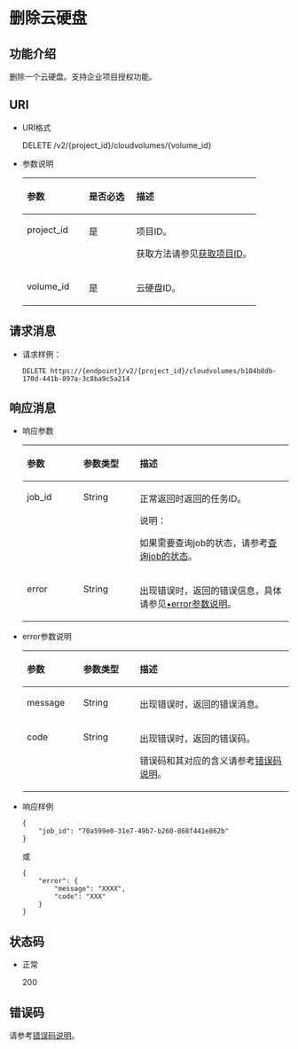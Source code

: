 # 删除云硬盘<a name="evs_04_2008"></a>

## 功能介绍<a name="section10932885"></a>

删除一个云硬盘。支持企业项目授权功能。

## URI<a name="section31287108"></a>

-   URI格式

    DELETE /v2/\{project\_id\}/cloudvolumes/\{volume\_id\}

-   参数说明

    <a name="table44522499"></a>
    <table><thead align="left"><tr id="row39474480"><th class="cellrowborder" valign="top" width="26.52%" id="mcps1.1.4.1.1"><p id="p43316293"><a name="p43316293"></a><a name="p43316293"></a>参数</p>
    </th>
    <th class="cellrowborder" valign="top" width="20.32%" id="mcps1.1.4.1.2"><p id="p18958859"><a name="p18958859"></a><a name="p18958859"></a>是否必选</p>
    </th>
    <th class="cellrowborder" valign="top" width="53.16%" id="mcps1.1.4.1.3"><p id="p59272617"><a name="p59272617"></a><a name="p59272617"></a>描述</p>
    </th>
    </tr>
    </thead>
    <tbody><tr id="row36352712"><td class="cellrowborder" valign="top" width="26.52%" headers="mcps1.1.4.1.1 "><p id="p58888592"><a name="p58888592"></a><a name="p58888592"></a>project_id</p>
    </td>
    <td class="cellrowborder" valign="top" width="20.32%" headers="mcps1.1.4.1.2 "><p id="p5246632"><a name="p5246632"></a><a name="p5246632"></a>是</p>
    </td>
    <td class="cellrowborder" valign="top" width="53.16%" headers="mcps1.1.4.1.3 "><p id="p22324024"><a name="p22324024"></a><a name="p22324024"></a>项目ID。</p>
    <p id="p55811451337"><a name="p55811451337"></a><a name="p55811451337"></a>获取方法请参见<a href="获取项目ID.md">获取项目ID</a>。</p>
    </td>
    </tr>
    <tr id="row66698493"><td class="cellrowborder" valign="top" width="26.52%" headers="mcps1.1.4.1.1 "><p id="p33868853"><a name="p33868853"></a><a name="p33868853"></a>volume_id</p>
    </td>
    <td class="cellrowborder" valign="top" width="20.32%" headers="mcps1.1.4.1.2 "><p id="p59022586"><a name="p59022586"></a><a name="p59022586"></a>是</p>
    </td>
    <td class="cellrowborder" valign="top" width="53.16%" headers="mcps1.1.4.1.3 "><p id="p16100147"><a name="p16100147"></a><a name="p16100147"></a>云硬盘ID。</p>
    </td>
    </tr>
    </tbody>
    </table>


## 请求消息<a name="section13148517"></a>

-   请求样例：

    ```
    DELETE https://{endpoint}/v2/{project_id}/cloudvolumes/b104b8db-170d-441b-897a-3c8ba9c5a214
    ```


## 响应消息<a name="section51227795"></a>

-   响应参数

    <a name="zh-cn_topic_0044524833_table735313581437"></a>
    <table><thead align="left"><tr id="zh-cn_topic_0044524833_row153536585313"><th class="cellrowborder" valign="top" width="21.157884211578843%" id="mcps1.1.4.1.1"><p id="zh-cn_topic_0044524833_p123541158732"><a name="zh-cn_topic_0044524833_p123541158732"></a><a name="zh-cn_topic_0044524833_p123541158732"></a>参数</p>
    </th>
    <th class="cellrowborder" valign="top" width="21.197880211978802%" id="mcps1.1.4.1.2"><p id="zh-cn_topic_0044524833_p1435411581320"><a name="zh-cn_topic_0044524833_p1435411581320"></a><a name="zh-cn_topic_0044524833_p1435411581320"></a>参数类型</p>
    </th>
    <th class="cellrowborder" valign="top" width="57.64423557644236%" id="mcps1.1.4.1.3"><p id="zh-cn_topic_0044524833_p13541058036"><a name="zh-cn_topic_0044524833_p13541058036"></a><a name="zh-cn_topic_0044524833_p13541058036"></a>描述</p>
    </th>
    </tr>
    </thead>
    <tbody><tr id="zh-cn_topic_0044524833_row1135495819312"><td class="cellrowborder" valign="top" width="21.157884211578843%" headers="mcps1.1.4.1.1 "><p id="zh-cn_topic_0044524833_p33545583319"><a name="zh-cn_topic_0044524833_p33545583319"></a><a name="zh-cn_topic_0044524833_p33545583319"></a>job_id</p>
    </td>
    <td class="cellrowborder" valign="top" width="21.197880211978802%" headers="mcps1.1.4.1.2 "><p id="zh-cn_topic_0044524833_p19354165810317"><a name="zh-cn_topic_0044524833_p19354165810317"></a><a name="zh-cn_topic_0044524833_p19354165810317"></a>String</p>
    </td>
    <td class="cellrowborder" valign="top" width="57.64423557644236%" headers="mcps1.1.4.1.3 "><p id="zh-cn_topic_0044524833_p435416581936"><a name="zh-cn_topic_0044524833_p435416581936"></a><a name="zh-cn_topic_0044524833_p435416581936"></a>正常返回时返回的任务ID。</p>
    <div class="note" id="zh-cn_topic_0044524833_note335410589314"><a name="zh-cn_topic_0044524833_note335410589314"></a><a name="zh-cn_topic_0044524833_note335410589314"></a><span class="notetitle"> 说明： </span><div class="notebody"><p id="zh-cn_topic_0044524833_p1435514588312"><a name="zh-cn_topic_0044524833_p1435514588312"></a><a name="zh-cn_topic_0044524833_p1435514588312"></a>如果需要查询job的状态，请参考<a href="查询job的状态.md">查询job的状态</a>。</p>
    </div></div>
    </td>
    </tr>
    <tr id="zh-cn_topic_0044524833_row195162113414"><td class="cellrowborder" valign="top" width="21.157884211578843%" headers="mcps1.1.4.1.1 "><p id="zh-cn_topic_0044524833_p129522216412"><a name="zh-cn_topic_0044524833_p129522216412"></a><a name="zh-cn_topic_0044524833_p129522216412"></a>error</p>
    </td>
    <td class="cellrowborder" valign="top" width="21.197880211978802%" headers="mcps1.1.4.1.2 "><p id="zh-cn_topic_0044524833_p1595262111415"><a name="zh-cn_topic_0044524833_p1595262111415"></a><a name="zh-cn_topic_0044524833_p1595262111415"></a>String</p>
    </td>
    <td class="cellrowborder" valign="top" width="57.64423557644236%" headers="mcps1.1.4.1.3 "><p id="zh-cn_topic_0044524833_p109527215417"><a name="zh-cn_topic_0044524833_p109527215417"></a><a name="zh-cn_topic_0044524833_p109527215417"></a>出现错误时，返回的错误信息，具体请参见<a href="#li0419202382514">•error参数说明</a>。</p>
    </td>
    </tr>
    </tbody>
    </table>

-   <a name="li0419202382514"></a>error参数说明

    <a name="evs_04_2013_table15441099103019"></a>
    <table><thead align="left"><tr id="evs_04_2013_row54094047103019"><th class="cellrowborder" valign="top" width="21.17788221177882%" id="mcps1.1.4.1.1"><p id="evs_04_2013_p19541716103019"><a name="evs_04_2013_p19541716103019"></a><a name="evs_04_2013_p19541716103019"></a>参数</p>
    </th>
    <th class="cellrowborder" valign="top" width="21.17788221177882%" id="mcps1.1.4.1.2"><p id="evs_04_2013_p39375186103019"><a name="evs_04_2013_p39375186103019"></a><a name="evs_04_2013_p39375186103019"></a>参数类型</p>
    </th>
    <th class="cellrowborder" valign="top" width="57.64423557644236%" id="mcps1.1.4.1.3"><p id="evs_04_2013_p38578950103019"><a name="evs_04_2013_p38578950103019"></a><a name="evs_04_2013_p38578950103019"></a>描述</p>
    </th>
    </tr>
    </thead>
    <tbody><tr id="evs_04_2013_row59401790103019"><td class="cellrowborder" valign="top" width="21.17788221177882%" headers="mcps1.1.4.1.1 "><p id="evs_04_2013_p46815658103019"><a name="evs_04_2013_p46815658103019"></a><a name="evs_04_2013_p46815658103019"></a>message</p>
    </td>
    <td class="cellrowborder" valign="top" width="21.17788221177882%" headers="mcps1.1.4.1.2 "><p id="evs_04_2013_p33971979103019"><a name="evs_04_2013_p33971979103019"></a><a name="evs_04_2013_p33971979103019"></a>String</p>
    </td>
    <td class="cellrowborder" valign="top" width="57.64423557644236%" headers="mcps1.1.4.1.3 "><p id="evs_04_2013_p21623243103019"><a name="evs_04_2013_p21623243103019"></a><a name="evs_04_2013_p21623243103019"></a>出现错误时，返回的错误消息。</p>
    </td>
    </tr>
    <tr id="evs_04_2013_row60391466103019"><td class="cellrowborder" valign="top" width="21.17788221177882%" headers="mcps1.1.4.1.1 "><p id="evs_04_2013_p59870541103019"><a name="evs_04_2013_p59870541103019"></a><a name="evs_04_2013_p59870541103019"></a>code</p>
    </td>
    <td class="cellrowborder" valign="top" width="21.17788221177882%" headers="mcps1.1.4.1.2 "><p id="evs_04_2013_p17675690103019"><a name="evs_04_2013_p17675690103019"></a><a name="evs_04_2013_p17675690103019"></a>String</p>
    </td>
    <td class="cellrowborder" valign="top" width="57.64423557644236%" headers="mcps1.1.4.1.3 "><p id="evs_04_2013_p6087468103019"><a name="evs_04_2013_p6087468103019"></a><a name="evs_04_2013_p6087468103019"></a>出现错误时，返回的错误码。</p>
    <p id="evs_04_2013_p54787218103019"><a name="evs_04_2013_p54787218103019"></a><a name="evs_04_2013_p54787218103019"></a>错误码和其对应的含义请参考<a href="错误码说明.md">错误码说明</a>。</p>
    </td>
    </tr>
    </tbody>
    </table>


-   响应样例

    ```
    {
        "job_id": "70a599e0-31e7-49b7-b260-868f441e862b"
    }
    ```

    或

    ```
    {
        "error": {
            "message": "XXXX", 
            "code": "XXX"
        }
    }
    ```


## 状态码<a name="section58396974"></a>

-   正常

    200


## 错误码<a name="section431317151242"></a>

请参考[错误码说明](错误码说明.md)。

